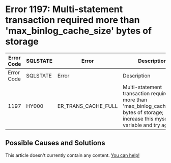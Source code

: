 
# Error 1197: Multi-statement transaction required more than 'max_binlog_cache_size' bytes of storage


| Error Code | SQLSTATE | Error | Description |
| --- | --- | --- | --- |
| Error Code | SQLSTATE | Error | Description |
| 1197 | HY000 | ER_TRANS_CACHE_FULL | Multi-statement transaction required more than 'max_binlog_cache_size' bytes of storage; increase this mysqld variable and try again |




## Possible Causes and Solutions


This article doesn't currently contain any content. [You can help!](/kb/en/writing-and-editing-knowledge-base-articles/)

